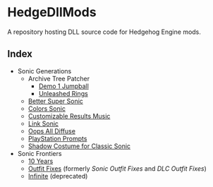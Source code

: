 # HedgeDllMods
A repository hosting DLL source code for Hedgehog Engine mods.

## Index
- Sonic Generations
  - Archive Tree Patcher
    - [Demo 1 Jumpball](Source/bb/ArchiveTreePatcher/Demo1Jumpball)
    - [Unleashed Rings](Source/bb/ArchiveTreePatcher/UnleashedRings)
  - [Better Super Sonic](Source/bb/BetterSuperSonic)
  - [Colors Sonic](Source/bb/ColorsSonic)
  - [Customizable Results Music](Source/bb/CustomizableResultsMusic)
  - [Link Sonic](Source/bb/LinkSonic)
  - [Oops All Diffuse](Source/bb/OopsAllDiffuse)
  - [PlayStation Prompts](Source/bb/PlayStationPrompts)
  - [Shadow Costume for Classic Sonic](Source/bb/OrionShadow)
- Sonic Frontiers
  - [10 Years](Source/rangers/10Years)
  - [Outfit Fixes](Source/rangers/DLCOutfitFixes) (formerly *Sonic Outfit Fixes* and *DLC Outfit Fixes*)
  - [Infinite](Source/rangers/Infinite) (deprecated)
